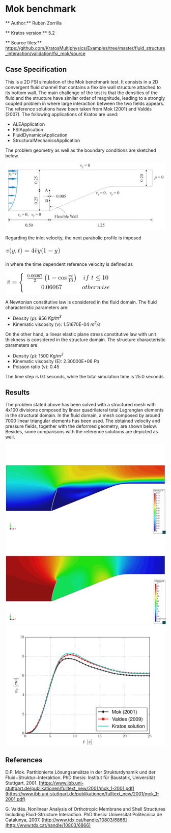 # Mok benchmark

** Author:** Rubén Zorrilla

** Kratos version:** 5.2

** Source files:** https://github.com/KratosMultiphysics/Examples/tree/master/fluid_structure_interaction/validation/fsi_mok/source

## Case Specification

This is a 2D FSI simulation of the Mok benchmark test. It consists in a 2D convergent fluid channel that contains a flexible wall structure attached to its bottom wall. The main challenge of the test is that the densities of the fluid and the structure have similar order of magnitude, leading to a strongly coupled problem in where large interaction between the two fields appears. The reference solutions have been taken from  Mok (2001) and Valdés (2007). The following applications of Kratos are used:
* ALEApplication
* FSIApplication 
* FluidDynamicsApplication
* StructuralMechanicsApplication

The problem geometry as well as the boundary conditions are sketched below. 

![Mok benchmark geometry.](data/Mok_benchmark_geometry.png)

Regarding the inlet velocity, the next parabolic profile is imposed

![Mok inlet profile](data/Mok_inlet_formula_1.png)

in where the time dependent reference velocity is defined as

![Mok velocity formula](data/Mok_inlet_formula_2.png)

A Newtonian constitutive law is considered in the fluid domain. The fluid characteristic parameters are:
* Density (&rho;): 956 _Kg/m<sup>3</sup>_
* Kinematic viscosity (&nu;): 1.51670E-04 _m<sup>2</sup>/s_

On the other hand, a linear elastic plane stress constitutive law with unit thickness is considered in the structure domain. The structure characteristic parameters are
* Density (&rho;): 1500 _Kg/m<sup>3</sup>_
* Kinematic viscosity (E):  2.30000E+06 _Pa_
* Poisson ratio (&nu;): 0.45 

The time step is 0.1 seconds, while the total simulation time is 25.0 seconds.

## Results
The problem stated above has been solved with a structured mesh with 4x100 divisions composed by linear quadrilateral total Lagrangian elements in the structural domain. In the fluid domain, a mesh composed by around 7000 linear triangular elements has been used. The obtained velocity and pressure fields, together with the deformed geometry, are shown below. Besides, some comparisons with the reference solutions are depicted as well. 

![Obtained velocity field (t = 25.0).](data/Mok_velocity_field.png)
![Obtained pressure field (t = 25.0).](data/Mok_pressure_field.png)
![Point A horizontal displacement comparison.](data/Mok_ux_A.png)

## References
D.P. Mok. Partitionierte Lösungsansätze in der Strukturdynamik und der Fluid−Struktur−Interaktion. PhD thesis: Institut für Baustatik, Universität Stuttgart, 2001. [https://www.ibb.uni-stuttgart.de/publikationen/fulltext_new/2001/mok_1-2001.pdf](https://www.ibb.uni-stuttgart.de/publikationen/fulltext_new/2001/mok_1-2001.pdf)

G. Valdés. Nonlinear Analysis of Orthotropic Membrane and Shell Structures Including Fluid-Structure Interaction. PhD thesis: Universitat Politècnica de Catalunya, 2007. [http://www.tdx.cat/handle/10803/6866](http://www.tdx.cat/handle/10803/6866)